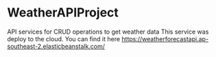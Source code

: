 # WeatherAPIProject
API services for CRUD operations to get weather data
This service was deploy to the cloud. You can find it here https://weatherforecastapi.ap-southeast-2.elasticbeanstalk.com/
